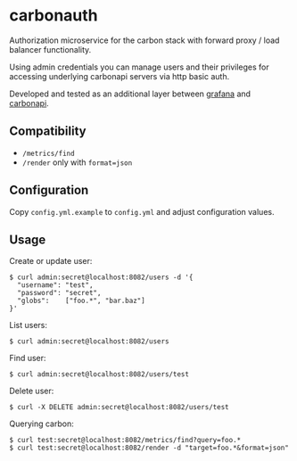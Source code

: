 # carbonauth

Authorization microservice for the carbon stack with forward proxy / load balancer functionality.

Using admin credentials you can manage users and their privileges for accessing underlying carbonapi servers via http basic auth.

Developed and tested as an additional layer between [grafana](https://github.com/grafana/grafana) and [carbonapi](https://github.com/go-graphite/carbonapi).

## Compatibility

* `/metrics/find`
* `/render` only with `format=json`

## Configuration

Copy `config.yml.example` to `config.yml` and adjust configuration values.

## Usage

Create or update user:
```
$ curl admin:secret@localhost:8082/users -d '{
  "username": "test",
  "password": "secret",
  "globs":    ["foo.*", "bar.baz"]
}'
```

List users:
```
$ curl admin:secret@localhost:8082/users
```

Find user:
```
$ curl admin:secret@localhost:8082/users/test
```

Delete user:
```
$ curl -X DELETE admin:secret@localhost:8082/users/test
```

Querying carbon:
```
$ curl test:secret@localhost:8082/metrics/find?query=foo.*
$ curl test:secret@localhost:8082/render -d "target=foo.*&format=json"
```
